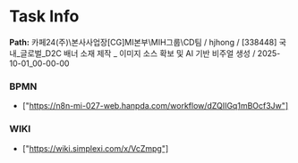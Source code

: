 # Task Info

**Path:** 카페24(주)\본사사업장\[CG]MI본부\MIH그룹\CD팀 / hjhong / [338448] 국내_글로벌_D2C 배너 소재 제작 _ 이미지 소스 확보 및 AI 기반 비주얼 생성 / 2025-10-01_00-00-00

### BPMN
- ["https://n8n-mi-027-web.hanpda.com/workflow/dZQIIGq1mBOcf3Jw"]

### WIKI
- ["https://wiki.simplexi.com/x/VcZmpg"]

